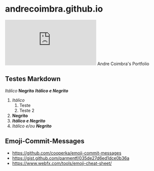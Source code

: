 # andrecoimbra.github.io
![Foto de perfil](https://moodle.ifg.edu.br/user/profile.php?id=3415)
Andre Coimbra's Portfolio

## Testes Markdown

_Itálico_
__Negrito__
___Itálico e Negrito___

1. *Itálico*
    1. Teste
    2. Teste 2
2. **Negrito**
3. ***Itálico e Negrito***
4. *Itálico e/ou **Negrito*** 

## Emoji-Commit-Messages
* https://github.com/cooperka/emoji-commit-messages
* https://gist.github.com/parmentf/035de27d6ed1dce0b36a
* https://www.webfx.com/tools/emoji-cheat-sheet/
